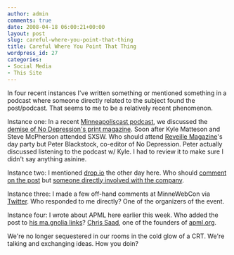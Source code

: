 ```yaml
---
author: admin
comments: true
date: 2008-04-18 06:00:21+00:00
layout: post
slug: careful-where-you-point-that-thing
title: Careful Where You Point That Thing
wordpress_id: 27
categories:
- Social Media
- This Site
---
```


In four recent instances I've written something or mentioned something in a podcast where someone directly related to the subject found the post/podcast. That seems to me to be a relatively recent phenomenon.

Instance one: In a recent [Minneapoliscast podcast](http://minneapoliscast.com/2008/03/07/roundtable-discussion-with-stook-kyle-matteson-steve-mcpherson-tony-thomas-musical-guest-ben-kyle-from-romantica/), we discussed the [demise of No Depression's print magazine](http://nodepression.net/blogs/letter). Soon after Kyle Matteson and Steve McPherson attended SXSW. Who should attend [Reveille Magazine](http://reveillemag.com)'s day party but Peter Blackstock, co-editor of No Depression. Peter actually discussed listening to the podcast w/ Kyle. I had to review it to make sure I didn't say anything asinine.

Instance two: I mentioned [drop.io](http://drop.io) the other day here. Who should [comment on the post](http://anthonygthomas.com/2008/04/11/transparency/#comment-6) but [someone directly involved with the company](http://twitter.com/lessin).

Instance three: I made a few off-hand comments at MinneWebCon via [Twitter](http://twitter.com/truetone). Who responded to me directly? One of the organizers of the event.

Instance four: I wrote about APML here earlier this week. Who added the post to [his ma.gnolia links](http://ma.gnolia.com/people/ChrisSaad/bookmarks/vrokiqekut)? [Chris Saad](http://twitter.com/ChrisSaad), one of the founders of [apml.org](http://apml.org).

We're no longer sequestered in our rooms in the cold glow of a CRT. We're talking and exchanging ideas. How you doin?
